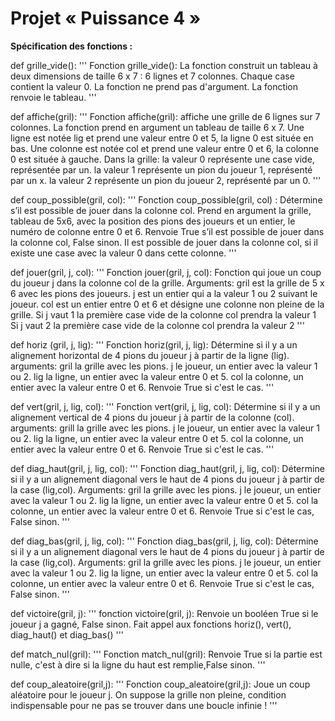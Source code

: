# Projet « Puissance 4 »

**Spécification des fonctions :**

def grille_vide():
'''
Fonction grille_vide():
La fonction construit un tableau à deux dimensions de taille 6 x 7 : 6 lignes et 7 colonnes.
Chaque case contient la valeur 0.
    La fonction ne prend pas d'argument.
    La fonction renvoie le tableau.
'''

def affiche(gril):
'''
Fonction affiche(gril): affiche une grille de 6 lignes sur 7 colonnes.
La fonction prend en argument un tableau de taille 6 x 7.
Une ligne est notée lig et prend une valeur entre 0 et 5, la ligne 0 est située en bas.
Une colonne est notée col et prend une valeur entre 0 et 6, la colonne 0 est située à gauche.
Dans la grille:
    la valeur 0 représente une case vide, représentée par un.
    la valeur 1 représente un pion du joueur 1, représenté par un x.
    la valeur 2 représente un pion du joueur 2, représenté par un 0.
'''

def coup_possible(gril, col):
'''
Fonction coup_possible(gril, col) :
Détermine s’il est possible de jouer dans la colonne col.
Prend en argument la grille, tableau de 5x6, avec la position des pions des joueurs et un entier, le numéro de colonne entre 0 et 6.
Renvoie True s’il est possible de jouer dans la colonne col, False sinon.
Il est possible de jouer dans la colonne col, si il existe une case avec la valeur 0 dans cette colonne.
'''

def jouer(gril, j, col):
'''
Fonction jouer(gril, j, col):
Fonction qui joue un coup du joueur j dans la colonne col de la grille.
Arguments:
    gril est la grille de 5 x 6 avec les pions des joueurs.
    j est un entier qui a la valeur 1 ou 2 suivant le joueur.
    col est un entier entre 0 et 6 et désigne une colonne non pleine de la grille.
Si j vaut 1 la première case vide de la colonne col prendra la valeur 1
Si j vaut 2 la première case vide de la colonne col prendra la valeur 2
'''

def horiz (gril, j, lig):
'''
Fonction horiz(gril, j, lig):
Détermine si il y a un alignement horizontal de 4 pions du joueur j à partir de la ligne (lig).
arguments:
    gril la grille avec les pions.
    j le joueur, un entier avec la valeur 1 ou 2.
    lig la ligne, un entier avec la valeur entre 0 et 5.
    col la colonne, un entier avec la valeur entre 0 et 6.
Renvoie True si c'est le cas.
'''

def vert(gril, j, lig, col):
'''
Fonction vert(gril, j, lig, col):
Détermine si il y a un alignement vertical de 4 pions du joueur j à partir de la colonne (col).
arguments:
    grill la grille avec les pions.
    j le joueur, un entier avec la valeur 1 ou 2.
    lig la ligne, un entier avec la valeur entre 0 et 5.
    col la colonne, un entier avec la valeur entre 0 et 6.
Renvoie True si c'est le cas.
'''

def diag_haut(gril, j, lig, col):
'''
Fonction diag_haut(gril, j, lig, col):
Détermine si il y a un alignement diagonal vers le haut de 4 pions du joueur j à partir de la case (lig,col).
Arguments:
gril la grille avec les pions.
    j le joueur, un entier avec la valeur 1 ou 2.
    lig la ligne, un entier avec la valeur entre 0 et 5.
    col la colonne, un entier avec la valeur entre 0 et 6.
Renvoie True si c'est le cas, False sinon.
'''

def diag_bas(gril, j, lig, col):
'''
Fonction diag_bas(gril, j, lig, col):
Détermine si il y a un alignement diagonal vers le haut de 4 pions du joueur j à partir de la case (lig,col).
Arguments:
    gril la grille avec les pions.
    j le joueur, un entier avec la valeur 1 ou 2.
    lig la ligne, un entier avec la valeur entre 0 et 5.
    col la colonne, un entier avec la valeur entre 0 et 6.
Renvoie True si c'est le cas, False sinon.
'''

def victoire(gril, j):
'''
fonction victoire(gril, j):
Renvoie un booléen True si le joueur j a gagné, False sinon.
Fait appel aux fonctions horiz(), vert(), diag_haut() et diag_bas()
'''

def match_nul(gril):
'''
Fonction match_nul(gril):
Renvoie True si la partie est nulle, c'est à dire si la ligne du haut est remplie,False sinon.
'''

def coup_aleatoire(gril,j):
'''
Fonction coup_aleatoire(gril,j):
Joue un coup aléatoire pour le joueur j.
On suppose la grille non pleine, condition indispensable pour ne pas se trouver dans une boucle infinie !
'''
